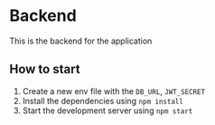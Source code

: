 # Backend

This is the backend for the application

## How to start

1. Create a new env file with the `DB_URL`, `JWT_SECRET`
2. Install the dependencies using `npm install`
3. Start the development server using `npm start`

